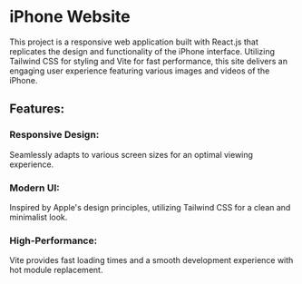 # iPhone Website

This project is a responsive web application built with React.js that replicates the design and functionality of the iPhone interface. Utilizing Tailwind CSS for styling and Vite for fast performance, this site delivers an engaging user experience featuring various images and videos of the iPhone.

## Features:

### Responsive Design: 
Seamlessly adapts to various screen sizes for an optimal viewing experience.

### Modern UI: 
Inspired by Apple's design principles, utilizing Tailwind CSS for a clean and minimalist look.

### High-Performance: 
Vite provides fast loading times and a smooth development experience with hot module replacement.
